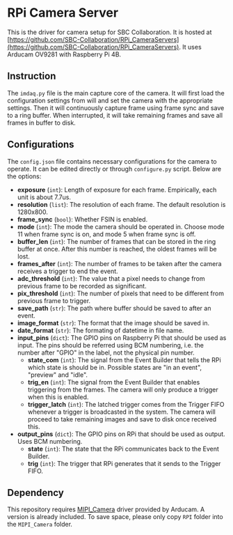 # RPi Camera Server

This is the driver for camera setup for SBC Collaboration. It is hosted at [https://github.com/SBC-Collaboration/RPi_CameraServers](https://github.com/SBC-Collaboration/RPi_CameraServers). It uses Arducam OV9281 with Raspberry Pi 4B.

## Instruction
The `imdaq.py` file is the main capture core of the camera. It will first load the configuration settings from will and set the camera with the appropriate settings. Then it will continuously capture frame using frame sync and save to a ring buffer. When interrupted, it will take remaining frames and save all frames in buffer to disk.

## Configurations
The `config.json` file contains necessary configurations for the camera to operate. It can be edited directly or through `configure.py` script. Below are the options:
- **exposure** (`int`): Length of exposure for each frame. Empirically, each unit is about 7.7us.
- **resolution** (`list`): The resolution of each frame. The default resolution is 1280x800.
- **frame_sync** (`bool`): Whether FSIN is enabled.
- **mode** (`int`): The mode the camera should be operated in. Choose mode 11 when frame sync is on, and mode 5 when frame sync is off.
- **buffer_len** (`int`): The number of frames that can be stored in the ring buffer at once. After this number is reached, the oldest frames will be lost.
- **frames_after** (`int`): The number of frames to be taken after the camera receives a trigger to end the event. 
- **adc_threshold** (`int`): The value that a pixel needs to change from previous frame to be recorded as significant.
- **pix_threshold** (`int`): The number of pixels that need to be different from previous frame to trigger.
- **save_path** (`str`): The path where buffer should be saved to after an event.
- **image_format** (`str`): The format that the image should be saved in.
- **date_format** (`str`): The formating of datetime in file name.
- **input_pins** (`dict`): The GPIO pins on Raspberry Pi that should be used as input. The pins should be referred using BCM numbering, i.e. the number after "GPIO" in the label, not the physical pin number. 
  - **state_com** (`int`): The signal from the Event Builder that tells the RPi which state is should be in. Possible states are "in an event", "preview" and "idle".
  - **trig_en** (`int`): The signal from the Event Builder that enables triggering from the frames. The camera will only produce a trigger when this is enabled.
  - **trigger_latch** (`int`): The latched trigger comes from the Trigger FIFO whenever a trigger is broadcasted in the system. The camera will proceed to take remaining images and save to disk once received this.
- **output_pins** (`dict`): The GPIO pins on RPi that should be used as output. Uses BCM numbering.
  - **state** (`int`): The state that the RPi communicates back to the Event Builder.
  - **trig** (`int`): The trigger that RPi generates that it sends to the Trigger FIFO.

## Dependency
This repository requires [MIPI_Camera](https://github.com/ArduCAM/MIPI_Camera) driver provided by Arducam. A version is already included. To save space, please only copy `RPI` folder into the `MIPI_Camera` folder.